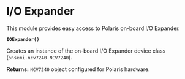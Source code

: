 # I/O Expander

This module provides easy access to Polaris on-board I/O Expander.


**`IOExpander()`**

Creates an instance of the on-board I/O Expander device class (`onsemi.ncv7240.NCV7240`).


**Returns:** `NCV7240` object configured for Polaris hardware.
<!--stackedit_data:
eyJoaXN0b3J5IjpbLTU2NzEzOTI4OF19
-->

